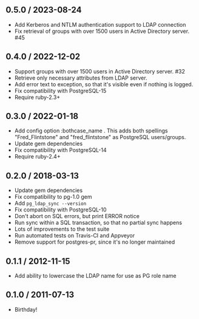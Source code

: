 ## 0.5.0 / 2023-08-24

* Add Kerberos and NTLM authentication support to LDAP connection
* Fix retrieval of groups with over 1500 users in Active Directory server. #45


## 0.4.0 / 2022-12-02

* Support groups with over 1500 users in Active Directory server. #32
* Retrieve only necessary attributes from LDAP server.
* Add error text to exception, so that it's visible even if nothing is logged.
* Fix compatibility with PostgreSQL-15
* Require ruby-2.3+


## 0.3.0 / 2022-01-18

* Add config option :bothcase_name .
  This adds both spellings "Fred_Flintstone" and "fred_flintstone" as PostgreSQL users/groups.
* Update gem dependencies
* Fix compatibility with PostgreSQL-14
* Require ruby-2.4+


## 0.2.0 / 2018-03-13

* Update gem dependencies
* Fix compatibility to pg-1.0 gem
* Add `pg_ldap_sync --version`
* Fix compatibility with PostgreSQL-10
* Don't abort on SQL errors, but print ERROR notice
* Run sync within a SQL transaction, so that no partial sync happens
* Lots of improvements to the test suite
* Run automated tests on Travis-CI and Appveyor
* Remove support for postgres-pr, since it's no longer maintained


## 0.1.1 / 2012-11-15

* Add ability to lowercase the LDAP name for use as PG role name


## 0.1.0 / 2011-07-13

* Birthday!

